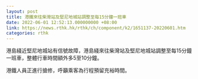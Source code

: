 ```yaml
---
layout: post
title: 港鐵來往柴灣站及堅尼地城站調整至每15分鐘一班車
date: 2022-06-01 12:52:13.000000000 +08:00
link: https://news.rthk.hk/rthk/ch/component/k2/1651137-20220601.htm
categories: rthk
---
```


港島綫近堅尼地城站有信號故障，港島綫來往柴灣站及堅尼地城站調整至每15分鐘一班車，整體行車時間額外多5至10分鐘。

港鐵人員正進行搶修，呼籲乘客為行程預留充裕時間。
